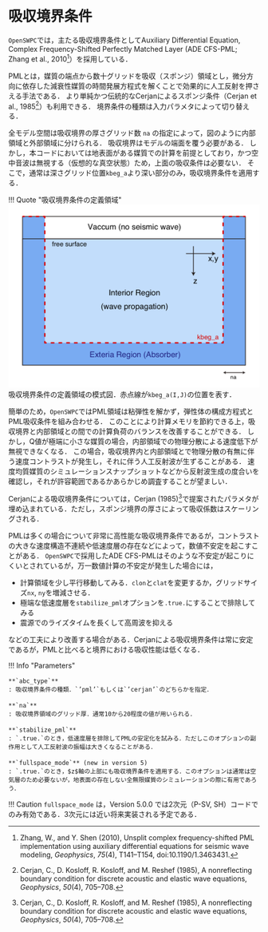 # 吸収境界条件

`OpenSWPC`では，主たる吸収境界条件としてAuxiliary Differential Equation, Complex
Frequency-Shifted Perfectly Matched Layer (ADE CFS-PML; Zhang et al., 2010[^Zhang2010]）を採用している．

[^Zhang2010]: Zhang, W., and Y. Shen (2010), Unsplit complex frequency-shifted PML implementation using auxiliary differential equations for seismic wave modeling, _Geophysics_, _75_(4), T141–T154, doi:10.1190/1.3463431.

PMLとは，媒質の端点から数十グリッドを吸収（スポンジ）領域とし，微分方向に依存した減衰性媒質の時間発展方程式を解くことで効果的に人工反射を押さえる手法である．
より単純かつ伝統的なCerjanによるスポンジ条件（Cerjan et al., 1985[^Cerjan1985]）も利用できる．
境界条件の種類は入力パラメタによって切り替える．

[^Cerjan1985]: Cerjan, C., D. Kosloff, R. Kosloff, and M. Reshef (1985), A nonreflecting boundary condition for discrete acoustic and elastic wave equations, _Geophysics_, _50_(4), 705–708.

全モデル空間は吸収境界の厚さグリッド数 `na` の指定によって，図のように内部領域と外部領域に分けられる．
吸収境界はモデルの端面を覆う必要がある．
しかし，本コードにおいては地表面がある媒質での計算を前提としており，かつ空中音波は無視する（仮想的な真空状態）ため，上面の吸収条件は必要ない．
そこで，通常は深さグリッド位置`kbeg_a`より深い部分のみ，吸収境界条件を適用する．

!!! Quote "吸収境界条件の定義領域"
    ![](../../fig/absorber_region.png)
    吸収境界条件の定義領域の模式図．赤点線が`kbeg_a(I,J)`の位置を表す．


簡単のため，`OpenSWPC`ではPML領域は粘弾性を解かず，弾性体の構成方程式とPML吸収条件を組み合わせる．
このことにより計算メモリを節約できる上，吸収境界と内部領域との間での計算負荷のバランスを改善することができる．
しかし，Q値が極端に小さな媒質の場合，内部領域での物理分散による速度低下が無視できなくなる．
この場合，吸収境界内と内部領域とで物理分散の有無に伴う速度コントラストが発生し，それに伴う人工反射波が生ずることがある．
速度均質媒質のシミュレーションスナップショットなどから反射波生成の度合いを確認し，それが許容範囲であるかあらかじめ調査することが望ましい．

Cerjanによる吸収境界条件については，Cerjan (1985)[^Cerjan1985]で提案されたパラメタが埋め込まれている．ただし，スポンジ境界の厚さによって吸収係数はスケーリングされる．

PMLは多くの場合について非常に高性能な吸収境界条件であるが，コントラストの大きな速度構造不連続や低速度層の存在などによって，数値不安定を起こすことがある．
`OpenSWPC`で採用したADE CFS-PMLはそのような不安定が起こりにくいとされているが，万一数値計算の不安定が発生した場合には，

  - 計算領域を少し平行移動してみる．`clon`と`clat`を変更するか，グリッドサイズ`nx`, `ny`を増減させる．
  - 極端な低速度層を`stabilize_pml`オプションを`.true.`にすることで排除してみる
  - 震源でのライズタイムを長くして高周波を抑える

などの工夫により改善する場合がある．Cerjanによる吸収境界条件は常に安定であるが，PMLと比べると境界における吸収性能は低くなる．

!!! Info "Parameters"

    **`abc_type`**
    : 吸収境界条件の種類．`’pml’`もしくは`’cerjan’`のどちらかを指定．

    **`na`**
    : 吸収境界領域のグリッド厚．通常10から20程度の値が用いられる．

    **`stabilize_pml`**
    : `.true.`のとき，低速度層を排除してPMLの安定化を試みる．ただしこのオプションの副作用として人工反射波の振幅は大きくなることがある．

    **`fullspace_mode`** (new in version 5)
    : `.true.`のとき，$z$軸の上部にも吸収境界条件を適用する．このオプションは通常は空気層のため必要ないが，地表面の存在しない全無限媒質のシミュレーションの際に有用であろう．
  
!!! Caution
    `fullspace_mode` は，Version 5.0.0 では2次元（P-SV, SH）コードでのみ有効である．3次元には近い将来実装される予定である．
    